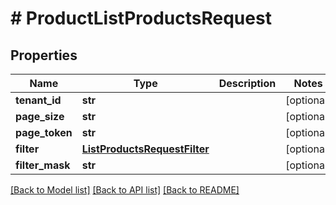 # # ProductListProductsRequest


## Properties 


Name | Type | Description | Notes
------------ | ------------- | ------------- | -------------
**tenant_id**| **str** |   | [optional]
**page_size**| **str** |   | [optional]
**page_token**| **str** |   | [optional]
**filter**| [**ListProductsRequestFilter**](ListProductsRequestFilter.md) |   | [optional]
**filter_mask**| **str** |   | [optional]


[[Back to Model list]](../../README.md#models) [[Back to API list]](../../README.md#endpoints) [[Back to README]](../../README.md)

